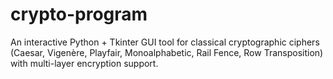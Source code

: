 # crypto-program
An interactive Python + Tkinter GUI tool for classical cryptographic ciphers (Caesar, Vigenère, Playfair, Monoalphabetic, Rail Fence, Row Transposition) with multi-layer encryption support.
